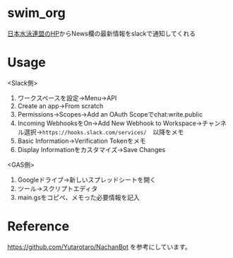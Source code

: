 # swim_org

[日本水泳連盟のHP](https://www.swim.org/)からNews欄の最新情報をslackで通知してくれる

# Usage

<Slack側>
1. ワークスペースを設定→Menu→API
2. Create an app→From scratch
3. Permissions→Scopes→Add an OAuth Scopeでchat:write.public
4. Incoming WebhooksをOn→Add New Webhook to Workspace→チャンネル選択→`https://hooks.slack.com/services/`　以降をメモ
5. Basic Information→Verification Tokenをメモ
6. Display Informationをカスタマイズ→Save Changes

<GAS側>
1. Googleドライブ→新しいスプレッドシートを開く
2. ツール→スクリプトエディタ
3. main.gsをコピペ、メモった必要情報を記入


# Reference
https://github.com/Yutarotaro/NachanBot を参考にしています。
